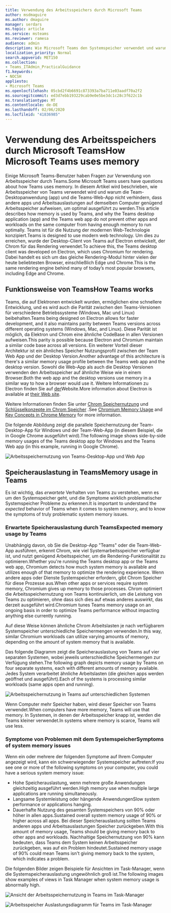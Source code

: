 ```yaml
---
title: Verwendung des Arbeitsspeichers durch Microsoft Teams
author: msdmaguire
ms.author: dmaguire
manager: serdars
ms.topic: article
ms.service: msteams
ms.reviewer: ramesa
audience: admin
description: Wie Microsoft Teams den Systemspeicher verwendet und warum die Speicherauslastung zwischen der Desktopanwendung und der Webanwendung identisch ist.
localization_priority: Normal
search.appverid: MET150
ms.collection:
- Teams_ITAdmin_PracticalGuidance
f1.keywords:
- NOCSH
appliesto:
- Microsoft Teams
ms.openlocfilehash: 05cbd2f4b6691c873393a7ba711e03aadf70a2f2
ms.sourcegitcommit: ed3d7ebb193229cab9e0e5be3dc1c28c3f622c1b
ms.translationtype: MT
ms.contentlocale: de-DE
ms.lasthandoff: 02/06/2020
ms.locfileid: "41836985"
---
```

# <a name="how-microsoft-teams-uses-memory"></a><span data-ttu-id="79488-103">Verwendung des Arbeitsspeichers durch Microsoft Teams</span><span class="sxs-lookup"><span data-stu-id="79488-103">How Microsoft Teams uses memory</span></span>

<span data-ttu-id="79488-104">Einige Microsoft Teams-Benutzer haben Fragen zur Verwendung von Arbeitsspeicher durch Teams.</span><span class="sxs-lookup"><span data-stu-id="79488-104">Some Microsoft Teams users have questions about how Teams uses memory.</span></span> <span data-ttu-id="79488-105">In diesem Artikel wird beschrieben, wie Arbeitsspeicher von Teams verwendet wird und warum die Team-Desktopanwendung (app) und die Teams-Web-App nicht verhindern, dass andere apps und Arbeitsauslastungen auf demselben Computer genügend Arbeitsspeicher aufweisen, um optimal ausgeführt zu werden.</span><span class="sxs-lookup"><span data-stu-id="79488-105">This article describes how memory is used by Teams, and why the Teams desktop application (app) and the Teams web app do not prevent other apps and workloads on the same computer from having enough memory to run optimally.</span></span> <span data-ttu-id="79488-106">Teams ist für die Nutzung der modernen Web-Technologie konzipiert.</span><span class="sxs-lookup"><span data-stu-id="79488-106">Teams is designed to use modern web technology.</span></span> <span data-ttu-id="79488-107">Um dies zu erreichen, wurde der Desktop-Client von Teams auf Electron entwickelt, der Chrom für das Rendering verwendet.</span><span class="sxs-lookup"><span data-stu-id="79488-107">To achieve this, the Teams desktop client was developed on Electron, which uses Chromium for rendering.</span></span> <span data-ttu-id="79488-108">Dabei handelt es sich um das gleiche Rendering-Modul hinter vielen der heute beliebtesten Browser, einschließlich Edge und Chrome.</span><span class="sxs-lookup"><span data-stu-id="79488-108">This is the same rendering engine behind many of today’s most popular browsers, including Edge and Chrome.</span></span>

## <a name="how-teams-works"></a><span data-ttu-id="79488-109">Funktionsweise von Teams</span><span class="sxs-lookup"><span data-stu-id="79488-109">How Teams works</span></span>

<span data-ttu-id="79488-110">Teams, die auf Elektronen entwickelt wurden, ermöglichen eine schnellere Entwicklung, und es wird auch die Parität zwischen den Teams-Versionen für verschiedene Betriebssysteme (Windows, Mac und Linux) beibehalten.</span><span class="sxs-lookup"><span data-stu-id="79488-110">Teams being designed on Electron allows for faster development, and it also maintains parity between Teams versions across different operating systems (Windows, Mac, and Linux).</span></span> <span data-ttu-id="79488-111">Diese Parität ist möglich, da Elektron und Chrom eine ähnliche CodeBase in allen Versionen aufweisen.</span><span class="sxs-lookup"><span data-stu-id="79488-111">This parity is possible because Electron and Chromium maintain a similar code base across all versions.</span></span> <span data-ttu-id="79488-112">Ein weiterer Vorteil dieser Architektur ist ein ähnliches Speicher Nutzungsprofil zwischen der Team Web App und der Desktop Version.</span><span class="sxs-lookup"><span data-stu-id="79488-112">Another advantage of this architecture is there's a similar memory usage profile between the Teams web app and the desktop version.</span></span> <span data-ttu-id="79488-113">Sowohl die Web-App als auch die Desktop Versionen verwenden den Arbeitsspeicher auf ähnliche Weise wie in einem Browser.</span><span class="sxs-lookup"><span data-stu-id="79488-113">Both the web app and the desktop versions use memory in a similar way to how a browser would use it.</span></span> <span data-ttu-id="79488-114">Weitere Informationen zu Electron finden Sie auf [der](https://electronjs.org/)Website.</span><span class="sxs-lookup"><span data-stu-id="79488-114">More information about Electron is available at [their Web site](https://electronjs.org/).</span></span>

<span data-ttu-id="79488-115">Weitere Informationen finden Sie unter [Chrom Speichernutzung](https://www.chromium.org/developers/memory-usage-backgrounder) und [Schlüsselkonzepte im Chrom Speicher](https://chromium.googlesource.com/chromium/src.git/+/master/docs/memory/key_concepts.md) .</span><span class="sxs-lookup"><span data-stu-id="79488-115">See [Chromium Memory Usage](https://www.chromium.org/developers/memory-usage-backgrounder) and [Key Concepts in Chrome Memory](https://chromium.googlesource.com/chromium/src.git/+/master/docs/memory/key_concepts.md) for more information.</span></span>

<span data-ttu-id="79488-116">Die folgende Abbildung zeigt die parallele Speichernutzung der Team-Desktop-App für Windows und der Team-Web-App (in diesem Beispiel, die in Google Chrome ausgeführt wird).</span><span class="sxs-lookup"><span data-stu-id="79488-116">The following image shows side-by-side memory usages of the Teams desktop app for Windows and the Teams Web app (in this example, running in Google Chrome).</span></span>

![Arbeitsspeichernutzung von Teams-Desktop-App und Web App](media/teams-memory-clientweb.png)

## <a name="memory-usage-in-teams"></a><span data-ttu-id="79488-118">Speicherauslastung in Teams</span><span class="sxs-lookup"><span data-stu-id="79488-118">Memory usage in Teams</span></span>

<span data-ttu-id="79488-119">Es ist wichtig, das *erwartete* Verhalten von Teams zu verstehen, wenn es um den Systemspeicher geht, und die Symptome wirklich problematischer Systemspeicher Probleme zu erkennen.</span><span class="sxs-lookup"><span data-stu-id="79488-119">It is important to understand the *expected* behavior of Teams when it comes to system memory, and to know the symptoms of truly problematic system memory issues.</span></span>

### <a name="expected-memory-usage-by-teams"></a><span data-ttu-id="79488-120">Erwartete Speicherauslastung durch Teams</span><span class="sxs-lookup"><span data-stu-id="79488-120">Expected memory usage by Teams</span></span>

<span data-ttu-id="79488-121">Unabhängig davon, ob Sie die Desktop-App "Teams" oder die Team-Web-App ausführen, erkennt Chrom, wie viel Systemarbeitsspeicher verfügbar ist, und nutzt genügend Arbeitsspeicher, um die Rendering-Funktionalität zu optimieren.</span><span class="sxs-lookup"><span data-stu-id="79488-121">Whether you're running the Teams desktop app or the Teams web app, Chromium detects how much system memory is available and utilizes enough of that memory to optimize the rendering experience.</span></span> <span data-ttu-id="79488-122">Wenn andere apps oder Dienste Systemspeicher erfordern, gibt Chrom Speicher für diese Prozesse aus.</span><span class="sxs-lookup"><span data-stu-id="79488-122">When other apps or services require system memory, Chromium gives up memory to those processes.</span></span> <span data-ttu-id="79488-123">Chrom optimiert die Arbeitsspeichernutzung von Teams kontinuierlich, um die Leistung von Teams zu optimieren, ohne dass sich dies auf etwas anderes auswirkt, das derzeit ausgeführt wird.</span><span class="sxs-lookup"><span data-stu-id="79488-123">Chromium tunes Teams memory usage on an ongoing basis in order to optimize Teams performance without impacting anything else currently running.</span></span>

<span data-ttu-id="79488-124">Auf diese Weise können ähnliche Chrom Arbeitslasten je nach verfügbarem Systemspeicher unterschiedliche Speichermengen verwenden.</span><span class="sxs-lookup"><span data-stu-id="79488-124">In this way, similar Chromium workloads can utilize varying amounts of memory, depending on the amount of system memory that is available.</span></span>

<span data-ttu-id="79488-125">Das folgende Diagramm zeigt die Speicherauslastung von Teams auf vier separaten Systemen, wobei jeweils unterschiedliche Speichermengen zur Verfügung stehen.</span><span class="sxs-lookup"><span data-stu-id="79488-125">The following graph depicts memory usage by Teams on four separate systems, each with different amounts of memory available.</span></span> <span data-ttu-id="79488-126">Jedes System verarbeitet ähnliche Arbeitslasten (die gleichen apps werden geöffnet und ausgeführt).</span><span class="sxs-lookup"><span data-stu-id="79488-126">Each of the systems is processing similar workloads (same apps open and running).</span></span>

![Arbeitsspeichernutzung in Teams auf unterschiedlichen Systemen](media/teams-memory-usage.png)

<span data-ttu-id="79488-128">Wenn Computer mehr Speicher haben, wird dieser Speicher von Teams verwendet.</span><span class="sxs-lookup"><span data-stu-id="79488-128">When computers have more memory, Teams will use that memory.</span></span> <span data-ttu-id="79488-129">In Systemen, in denen der Arbeitsspeicher knapp ist, werden die Teams kleiner verwendet.</span><span class="sxs-lookup"><span data-stu-id="79488-129">In systems where memory is scarce, Teams will use less.</span></span> 

### <a name="symptoms-of-system-memory-issues"></a><span data-ttu-id="79488-130">Symptome von Problemen mit dem Systemspeicher</span><span class="sxs-lookup"><span data-stu-id="79488-130">Symptoms of system memory issues</span></span>

<span data-ttu-id="79488-131">Wenn ein oder mehrere der folgenden Symptome auf Ihrem Computer angezeigt wird, kann ein schwerwiegender Systemspeicher auftreten:</span><span class="sxs-lookup"><span data-stu-id="79488-131">If you see one or more of the following symptoms on your computer, you could have a serious system memory issue:</span></span>

- <span data-ttu-id="79488-132">Hohe Speicherauslastung, wenn mehrere große Anwendungen gleichzeitig ausgeführt werden.</span><span class="sxs-lookup"><span data-stu-id="79488-132">High memory use when multiple large applications are running simultaneously.</span></span>
- <span data-ttu-id="79488-133">Langsame Systemleistung oder hängende Anwendungen</span><span class="sxs-lookup"><span data-stu-id="79488-133">Slow system performance or applications hanging.</span></span>
- <span data-ttu-id="79488-134">Dauerhafte Nutzung des gesamten Systemspeichers von 90% oder höher in allen apps.</span><span class="sxs-lookup"><span data-stu-id="79488-134">Sustained overall system memory usage of 90% or higher across all apps.</span></span> <span data-ttu-id="79488-135">Bei dieser Speicherauslastung sollten Teams anderen apps und Arbeitsauslastungen Speicher zurückgeben.</span><span class="sxs-lookup"><span data-stu-id="79488-135">With this amount of memory usage, Teams should be giving memory back to other apps and workloads.</span></span> <span data-ttu-id="79488-136">Nachhaltige Speichernutzung von 90% kann bedeuten, dass Teams dem System keinen Arbeitsspeicher zurückgeben, was auf ein Problem hindeutet.</span><span class="sxs-lookup"><span data-stu-id="79488-136">Sustained memory usage of 90% could mean Teams isn't giving memory back to the system, which indicates a problem.</span></span>

<span data-ttu-id="79488-137">Die folgenden Bilder zeigen Beispiele für Ansichten im Task-Manager, wenn die Systemspeicherauslastung ungewöhnlich groß ist.</span><span class="sxs-lookup"><span data-stu-id="79488-137">The following images show examples of views in Task Manager when system memory usage is abnormally high.</span></span>

![Ansicht der Arbeitsspeichernutzung in Teams im Task-Manager](media/teams-memory-high-mem-process-list.png)

![Arbeitsspeicher Auslastungsdiagramm für Teams im Task-Manager](media/teams-memory-high-mem-process-list2.png)
